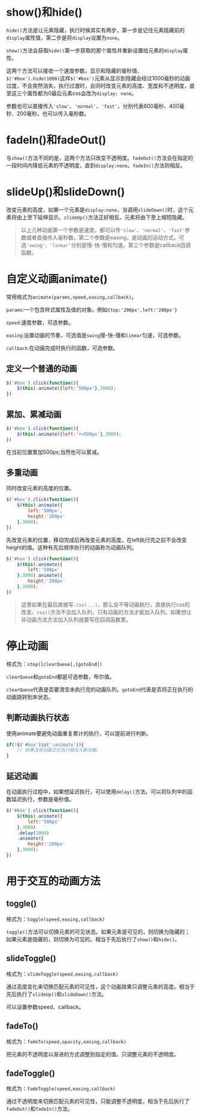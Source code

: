 
# show()和hide()

`hide()`方法是让元素隐藏，执行时候其实有两步，第一步是记住元素隐藏前的`display`属性值，第二步是将`display`设置为`none`。

`show()`方法会获取`hide()`第一步获取的那个属性并重新设置给元素的`display`属性。

这两个方法可以接收一个速度参数，显示和隐藏的毫秒值，`$('#box').hide(1000)`这样`$('#box')`元素从显示到隐藏会经过1000毫秒的动画过度，不会突然消失，执行过渡时，会同时改变元素的高度、宽度和不透明度，直至这三个属性都为0最后元素css会改为`display: none`。

参数也可以直接传入`'slow'`、`'normal'`、`'fast'`，分别代表600毫秒、400毫秒、200毫秒。也可以传入毫秒数。

# fadeIn()和fadeOut()

与`show()`方法不同的是，这两个方法只改变不透明度。`fadeOut()`方法会在指定的一段时间内降低元素的不透明度，直到`display:none`。`fadeIn()`方法则相反。

# slideUp()和slideDown()

改变元素的高度，如果一个元素是`display:none`，当调用`slideDown()`时，这个元素将由上至下延伸显示。`slideUp()`方法正好相反。元素将由下至上缩短隐藏。

> 以上几种动画第一个参数是速度，都可以传`'slow'`、`'normal'`、`'fast'`参数或者直接传入毫秒数。第二个参数是easing，是动画的运动方式，可选`'swing'、'linear'`分别是慢-快-慢和匀速。第三个参数是callback回调函数。

# 自定义动画animate()

常用格式为`animate(params,speed,easing,callback)`。

`params`:一个包含样式属性及值的对象。例如`{top:'200px',left:'200px'}`

`speed`:速度参数，可选参数。

`easing`:设置动画的节奏，可选值是`swing`慢-快-慢和`linear`匀速，可选参数。

`callback`:在动画完成时执行的函数，可选参数。

## 定义一个普通的动画

```js
$('#box').click(function(){
    $(this).animate({left:'500px'},3000);
})
```

## 累加、累减动画

```js
$('#box').click(function(){
    $(this).animate({left:'+=500px'},3000);
})
```

在当前位置累加500px;当然也可以累减。

## 多重动画

同时改变元素的高度的位置。

```js
$('#box').click(function(){
    $(this).animate({
        left:'500px',
        height:'200px'
    },3000);
})
```

先改变元素的位置，移动完成后再改变元素的高度。在left执行完之前不会改变height的值。这种有先后顺序执行的动画称为动画队列。

```js
$('#box').click(function(){
    $(this).animate({
        left:'500px'
    },3000).animate({
        height:'200px'
    },3000);
})
```

> 这里如果在最后直接写`.css(...)`，那么会不等动画执行，直接执行css的改变。`css()`方法不会加入队列，只有动画的方法才能加入队列。如果想让非动画方法方法加入队列就要写在回调函数里。


# 停止动画

格式为：`stop([clearQueue],[gotoEnd])`

`clearQueue`和`gotoEnd`都是可选参数，布尔值。

`clearQueue`代表是否要清空未执行完的动画队列。`gotoEnd`代表是否将正在执行的动画跳转到末状态。

## 判断动画执行状态

使用animate要避免动画重复累计的执行，可以提前进行判断。

```js
if(!$('#box')is(':animate')){
    // 如果没有动画正在执行就加入新动画。
}

```

## 延迟动画

在动画执行过程中，如果想延迟执行，可以使用`delay()`方法。可以将队列中的函数延迟执行，参数是毫秒值。

```js
$('#box').click(function(){
    $(this).animate({
        left:'500px'
    },3000)
    .delay(1000)
    .animate({
        height:'200px'
    },3000);
})
```

# 用于交互的动画方法

## toggle()

格式为：`toggle(speed,easing,callback)`

`toggle()`方法可以切换元素的可见状态。如果元素是可见的，则切换为隐藏的；如果元素是隐藏的，则切换为可见的。相当于先后执行了`show()`和`hide()`。

## slideToggle()

格式为：`slideToggle(speed,easing,callback)`

通过高度变化来切换匹配元素的可见性，这个动画效果只调整元素的高度。相当于先后执行了`slideUp()`和`slideDown()`方法。

可以设置参数speed、callback。

## fadeTo()

格式为：`fadeTo(speed,opacity,easing,callback)`

把元素的不透明度以渐进的方式调整到指定的值。只调整元素的不透明度。

## fadeToggle()

格式为：`fadeToggle(speed,easing,callback)`

通过不透明度来切换匹配元素的可见性，只能调整不透明度，相当于先后执行了`fadeOut()`和`fadeIn()`方法。

